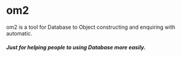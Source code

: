 # om2
om2 is a tool for Database to Object constructing and enquiring with automatic.

##### Just for helping people to using Database more easily.